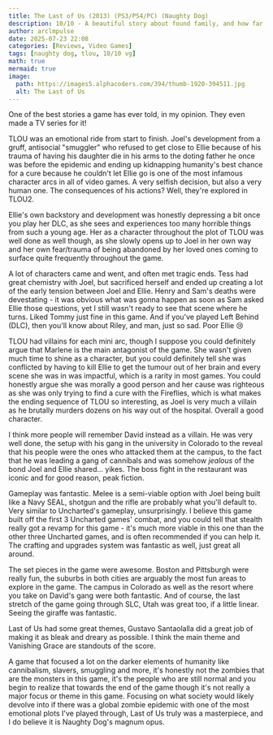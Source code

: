 ```yaml
---
title: The Last of Us (2013) (PS3/PS4/PC) (Naughty Dog)
description: 10/10 - A beautiful story about found family, and how far a parent is willing to go for their child.
author: arclmpulse
date: 2025-07-23 22:08
categories: [Reviews, Video Games]
tags: [naughty dog, tlou, 10/10 vg]
math: true
mermaid: true
image:
  path: https://images5.alphacoders.com/394/thumb-1920-394511.jpg
  alt: The Last of Us
---
```


One of the best stories a game has ever told, in my opinion. They even made a TV series for it!

TLOU was an emotional ride from start to finish. Joel's development from a gruff, antisocial "smuggler" who refused to get close to Ellie because of his trauma of having his daughter die in his arms to the doting father he once was before the epidemic and ending up kidnapping humanity's best chance for a cure because he couldn't let Ellie go is one of the most infamous character arcs in all of video games. A very selfish decision, but also a very human one. The consequences of his actions? Well, they're explored in TLOU2.

Ellie's own backstory and development was honestly depressing a bit once you play her DLC, as she sees and experiences too many horrible things from such a young age. Her as a character throughout the plot of TLOU was well done as well though, as she slowly opens up to Joel in her own way and her own fear/trauma of being abandoned by her loved ones coming to surface quite frequently throughout the game.

A lot of characters came and went, and often met tragic ends. Tess had great chemistry with Joel, but sacrificed herself and ended up creating a lot of the early tension between Joel and Ellie. Henry and Sam's deaths were devestating - it was obvious what was gonna happen as soon as Sam asked Ellie those questions, yet I still wasn't ready to see that scene where he turns. Liked Tommy just fine in this game. And if you've played Left Behind (DLC), then you'll know about Riley, and man, just so sad. Poor Ellie 😢

TLOU had villains for each mini arc, though I suppose you could definitely argue that Marlene is the main antagonist of the game. She wasn't given much time to shine as a character, but you could definitely tell she was conflicted by having to kill Ellie to get the tumour out of her brain and every scene she was in was impactful, which is a rarity in most games. You could honestly argue she was morally a good person and her cause was righteous as she was only trying to find a cure with the Fireflies, which is what makes the ending sequence of TLOU so interesting, as Joel is very much a villain as he brutally murders dozens on his way out of the hospital. Overall a good character.

I think more people will remember David instead as a villain. He was very well done, the setup with his gang in the university in Colorado to the reveal that his people were the ones who attacked them at the campus, to the fact that he was leading a gang of cannibals and was somehow _jealous_ of the bond Joel and Ellie shared... yikes. The boss fight in the restaurant was iconic and for good reason, peak fiction.

Gameplay was fantastic. Melee is a semi-viable option with Joel being built like a Navy SEAL, shotgun and the rifle are probably what you'll default to. Very similar to Uncharted's gameplay, unsurprisingly. I believe this game built off the first 3 Uncharted games' combat, and you could tell that stealth really got a revamp for this game - it's much more viable in this one than the other three Uncharted games, and is often recommended if you can help it. The crafting and upgrades system was fantastic as well, just great all around.

The set pieces in the game were awesome. Boston and Pittsburgh were really fun, the suburbs in both cities are arguably the most fun areas to explore in the game. The campus in Colorado as well as the resort where you take on David's gang were both fantastic. And of course, the last stretch of the game going through SLC, Utah was great too, if a little linear. Seeing the giraffe was fantastic.

Last of Us had some great themes, Gustavo Santaolalla did a great job of making it as bleak and dreary as possible. I think the main theme and Vanishing Grace are standouts of the score.

A game that focused a lot on the darker elements of humanity like cannibalism, slavers, smuggling and more, it's honestly not the zombies that are the monsters in this game, it's the people who are still normal and you begin to realize that towards the end of the game though it's not really a major focus or theme in this game. Focusing on what society would likely devolve into if there was a global zombie epidemic with one of the most emotional plots I've played through, Last of Us truly was a masterpiece, and I do believe it is Naughty Dog's magnum opus.
